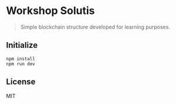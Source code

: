 # Workshop Solutis

> Simple blockchain structure developed for learning purposes.

## Initialize

```console
npm install
npm run dev
```

## License

MIT